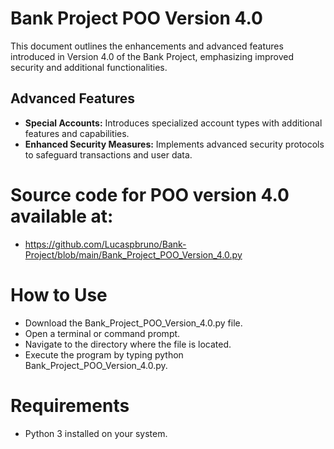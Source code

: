 # Bank Project POO Version 4.0

This document outlines the enhancements and advanced features introduced in Version 4.0 of the Bank Project, emphasizing improved security and additional functionalities.

## Advanced Features

- **Special Accounts:** Introduces specialized account types with additional features and capabilities.
- **Enhanced Security Measures:** Implements advanced security protocols to safeguard transactions and user data.


# Source code for POO version 4.0 available at:
- https://github.com/Lucaspbruno/Bank-Project/blob/main/Bank_Project_POO_Version_4.0.py


# How to Use
- Download the Bank_Project_POO_Version_4.0.py file.
- Open a terminal or command prompt.
- Navigate to the directory where the file is located.
- Execute the program by typing python Bank_Project_POO_Version_4.0.py.

# Requirements
- Python 3 installed on your system.
